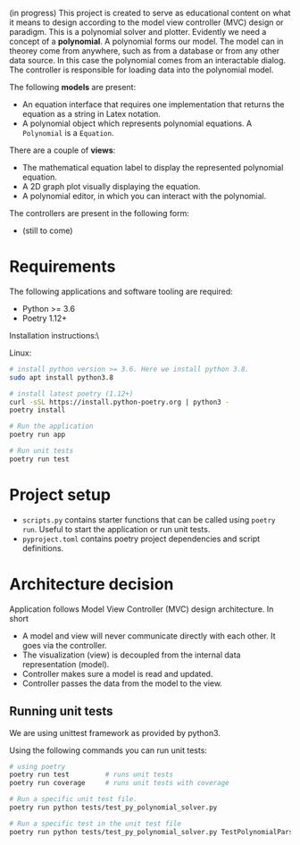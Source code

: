 (in progress)
This project is created to serve as educational content on what it means to design according to the model view controller (MVC) design or paradigm.
This is a polynomial solver and plotter. Evidently we need a concept of a **polynomial**. A polynomial forms our model.
The model can in theorey come from anywhere, such as from a database or from any other data source. In this case the polynomial comes from an interactable dialog. The controller
is responsible for loading data into the polynomial model.

The following **models** are present:
* An equation interface that requires one implementation that returns the equation as a string in Latex notation.
* A polynomial object which represents polynomial equations. A `Polynomial` is a `Equation`.

There are a couple of **views**:
* The mathematical equation label to display the represented polynomial equation.
* A 2D graph plot visually displaying the equation.
* A polynomial editor, in which you can interact with the polynomial.

The controllers are present in the following form:
* (still to come)

# Requirements

The following applications and software tooling are required:
* Python >= 3.6
* Poetry 1.12+

Installation instructions:\

Linux:

```sh
# install python version >= 3.6. Here we install python 3.8.
sudo apt install python3.8

# install latest poetry (1.12+)
curl -sSL https://install.python-poetry.org | python3 -
poetry install

# Run the application
poetry run app

# Run unit tests
poetry run test
```

# Project setup

* `scripts.py` contains starter functions that can be called using `poetry run`. Useful to start the application or run unit tests.
* `pyproject.toml` contains poetry project dependencies and script definitions.

# Architecture decision

Application follows Model View Controller (MVC) design architecture.
In short
 
 * A model and view will never communicate directly with each other. It goes via the controller.
 * The visualization (view) is decoupled from the internal data representation (model).
 * Controller makes sure a model is read and updated.
 * Controller passes the data from the model to the view.

## Running unit tests

We are using unittest framework as provided by python3.

Using the following commands you can run unit tests:

```sh
# using poetry
poetry run test         # runs unit tests
poetry run coverage     # runs unit tests with coverage

# Run a specific unit test file.
poetry run python tests/test_py_polynomial_solver.py

# Run a specific test in the unit test file
poetry run python tests/test_py_polynomial_solver.py TestPolynomialParser.test_quadratic
```
